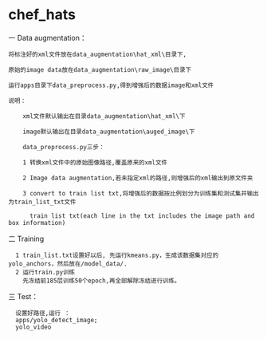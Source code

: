 # chef_hats

一 Data augmentation：

    将标注好的xml文件放在data_augmentation\hat_xml\目录下,

    原始的image data放在data_augmentation\raw_image\目录下

    运行apps目录下data_preprocess.py,得到增强后的数据image和xml文件

    说明：

        xml文件默认输出在目录data_augmentation\hat_xml\下

        image默认输出在目录data_augmentation\auged_image\下

        data_preprocess.py三步：

        1 转换xml文件中的原始图像路径,覆盖原来的xml文件

        2 Image data augmentation,若未指定xml的路径,则增强后的xml输出到原文件夹

        3 convert to train list txt,将增强后的数据按比例划分为训练集和测试集并输出为train_list_txt文件

          train list txt(each line in the txt includes the image path and box information)

二 Training

      1 train_list.txt设置好以后, 先运行kmeans.py，生成该数据集对应的yolo_anchors，然后放在/model_data/.
      2 运行train.py训练
        先冻结前185层训练50个epoch,再全部解除冻结进行训练。
  
三 Test：

      设置好路径,运行 ：
      apps/yolo_detect_image;
      yolo_video
